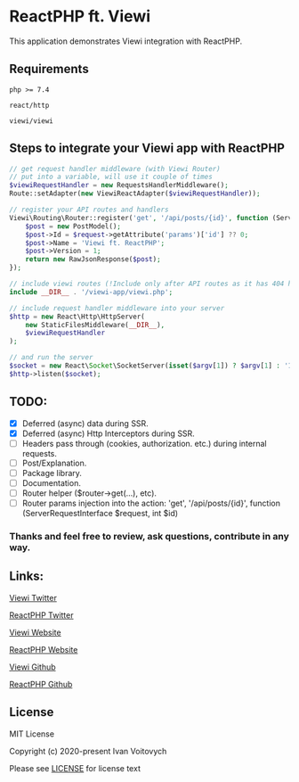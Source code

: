 # ReactPHP ft. Viewi

This application demonstrates Viewi integration with ReactPHP.

## Requirements

`php >= 7.4`

`react/http`

`viewi/viewi`

## Steps to integrate your Viewi app with ReactPHP

```php
// get request handler middleware (with Viewi Router)
// put into a variable, will use it couple of times
$viewiRequestHandler = new RequestsHandlerMiddleware();
Route::setAdapter(new ViewiReactAdapter($viewiRequestHandler));

// register your API routes and handlers
Viewi\Routing\Router::register('get', '/api/posts/{id}', function (ServerRequestInterface $request) {
    $post = new PostModel();
    $post->Id = $request->getAttribute('params')['id'] ?? 0;
    $post->Name = 'Viewi ft. ReactPHP';
    $post->Version = 1;
    return new RawJsonResponse($post);
});

// include viewi routes (!Include only after API routes as it has 404 handler which catches everything!)
include __DIR__ . '/viewi-app/viewi.php';

// include request handler middleware into your server
$http = new React\Http\HttpServer(
    new StaticFilesMiddleware(__DIR__),
    $viewiRequestHandler
);

// and run the server
$socket = new React\Socket\SocketServer(isset($argv[1]) ? $argv[1] : '127.0.0.1:8080');
$http->listen($socket);
```


## TODO:

- [x] Deferred (async) data during SSR.
- [x] Deferred (async) Http Interceptors during SSR.
- [ ] Headers pass through (cookies, authorization. etc.) during internal requests.
- [ ] Post/Explanation.
- [ ] Package library.
- [ ] Documentation.
- [ ] Router helper ($router->get(...), etc).
- [ ] Router params injection into the action: 'get', '/api/posts/{id}', function (ServerRequestInterface $request, int $id)

### Thanks and feel free to review, ask questions, contribute in any way.

## Links:

[Viewi Twitter](https://twitter.com/viewiphp)

[ReactPHP Twitter](https://twitter.com/reactphp)

[Viewi Website](https://viewi.net/)

[ReactPHP Website](https://reactphp.org/)

[Viewi Github](https://github.com/viewi/viewi)

[ReactPHP Github](https://github.com/reactphp)

License
--------

MIT License

Copyright (c) 2020-present Ivan Voitovych

Please see [LICENSE](/LICENSE) for license text
